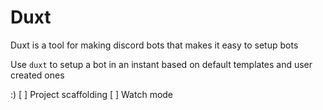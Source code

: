 # Duxt

Duxt is a tool for making discord bots that makes it easy to setup bots

Use `duxt` to setup a bot in an instant based on default templates and user created ones

:)
[ ] Project scaffolding
[ ] Watch mode